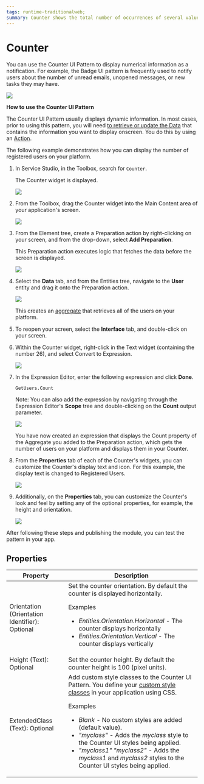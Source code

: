 ```yaml
---
tags: runtime-traditionalweb; 
summary: Counter shows the total number of occurrences of several values regarding a single topic.
---
```


# Counter

You can use the Counter UI Pattern to display numerical information as a notification. For example, the Badge UI pattern is frequently used to notify users about the number of unread emails, unopened messages, or new tasks they may have.
 
 ![](<images/counter-image-14.png>)

**How to use the Counter UI Pattern**

The Counter UI Pattern usually displays dynamic information. In most cases, prior to using this pattern, you will need [to retrieve or update the Data](../../../../../develop/data/intro.md) that contains the information you want to display onscreen. You do this by using an [Action](../../../../../develop/logic/action-web.md). 

The following example demonstrates how you can display the number of registered users on your platform.

1. In Service Studio, in the Toolbox, search for `Counter`. 

    The Counter widget is displayed.

    ![](<images/counter-image-7.png>)

1. From the Toolbox, drag the Counter widget into the Main Content area of your application's screen.

    ![](<images/counter-image-9.png>)

1. From the Element tree, create a Preparation action by right-clicking on your screen, and from the drop-down, select **Add Preparation**.
    
    This Preparation action executes logic that fetches the data before the screen is displayed.

    ![](<images/counter-image-8.png>)
 

1. Select the **Data** tab, and from the Entities tree, navigate to the **User** entity and drag it onto the Preparation action.

    ![](<images/counter-image-10.png>)

    This creates an [aggregate](https://success.outsystems.com/Documentation/11/Reference/OutSystems_Language/Data/Handling_Data/Queries/Aggregate) that retrieves all of the users on your platform.
       
1. To reopen your screen, select the **Interface** tab, and double-click on your screen.

1. Within the Counter widget, right-click in the Text widget (containing the number 26), and select Convert to Expression.
    
      ![](<images/counter-image-11.png>)

1. In the Expression Editor, enter the following expression and click **Done**.

    ``GetUsers.Count``

    Note: You can also add the expression by navigating through the Expression Editor's **Scope** tree and double-clicking on the **Count** output parameter. 

   ![](<images/counter-image-12.png>)
    
   You have now created an expression that displays the Count property of the Aggregate you added to the Preparation action, which gets the number of users on your platform and displays them in your Counter.
    
1. From the **Properties** tab of each of the Counter's widgets, you can customize the Counter's display text and icon. For this example, the display text is changed to Registered Users.

      ![](<images/counter-image-13.png>)

1. Additionally, on the **Properties** tab, you can customize the Counter's look and feel by setting any of the optional properties, for example, the height and orientation.

      ![](<images/counter-image-3.png>)

After following these steps and publishing the module, you can test the pattern in your app.

## Properties

| **Property** |  **Description** |
|---|---|
| Orientation (Orientation Identifier): Optional  | Set the counter orientation. By default the counter is displayed horizontally. <p> Examples <ul><li>_Entities.Orientation.Horizontal_ - The counter displays horizontally </li><li>_Entities.Orientation.Vertical_ - The counter displays vertically</li></ul></p> |
| Height (Text): Optional  | Set the counter height. By default the counter height is 100 (pixel units). | 
| ExtendedClass (Text): Optional  |  Add custom style classes to the Counter UI Pattern. You define your [custom style classes](../../../../../develop/ui/look-feel/css.md) in your application using CSS. <p>Examples <ul><li>_Blank_ - No custom styles are added (default value).</li><li>_"myclass"_ - Adds the _myclass_ style to the Counter UI styles being applied.</li><li>_"myclass1" "myclass2"_ - Adds the _myclass1_ and _myclass2_ styles to the Counter UI styles being applied.</li></ul></p> | 

